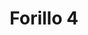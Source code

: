 ---
title: 'Forillo 4'
description: ''
credit: 'Place Holder'
style: ''
project: 'Forillo'
type: 'photo'
pathToImage: '/gallery/forillo/forillo-4.jpg'
alt: 'Forillo 4'
width: 2160
height: 1434
...